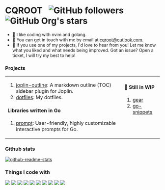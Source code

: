 <h1>CQROOT &nbsp;
  <img alt="GitHub followers" src="https://img.shields.io/github/followers/cqroot?style=social">
  <img alt="GitHub Org's stars" src="https://img.shields.io/github/stars/cqroot?style=social">
</h1>

- 🌱 I like coding with nvim and golang.
- 📧 You can get in touch with me by email at [cqroot@outlook.com](mailto:cqroot@outlook.com).
- 💬 If you use one of my projects, I'd love to hear from you!
  Let me know what you liked and what needs being improved.
  Got an issue? Open a ticket, I will try my best to help!

### Projects

<table><tr><td valign="top">

1. [joplin-outline](https://github.com/cqroot/joplin-outline): A markdown outline (TOC) sidebar plugin for Joplin.
2. [dotfiles](https://github.com/cqroot/dotfiles): My dotfiles.

#### Libraries written in Go

1. [prompt](https://github.com/cqroot/prompt): User-friendly, highly customizable interactive prompts for Go.

<!-- #### Tools written in Go -->

</td><td valign="top">

#### 🚧 Still in WIP

1. [gear](https://github.com/cqroot/gear)
2. [go-snippets](https://github.com/cqroot/go-snippets)

</td></tr></table>

### Github stats

[![github-readme-stats](https://github-readme-stats.vercel.app/api?username=cqroot&show_icons=true&theme=nord&line_height=27&count_private=true)](https://github.com/cqroot/cqroot)

### Things I code with

<p>
  <img src="https://img.shields.io/badge/Go-informational?style=flat&logo=Go&logoColor=white&color=3f4a5a">
  <img src="https://img.shields.io/badge/Kubernetes-informational?style=flat&logo=Kubernetes&logoColor=white&color=3f4a5a">
  <img src="https://img.shields.io/badge/Docker-informational?style=flat&logo=Docker&logoColor=white&color=3f4a5a">
  <img src="https://img.shields.io/badge/Linux-informational?style=flat&logo=Linux&logoColor=white&color=3f4a5a">
  <img src="https://img.shields.io/badge/Neovim-informational?style=flat&logo=Neovim&logoColor=white&color=3f4a5a">
  <img src="https://img.shields.io/badge/OpenStack-informational?style=flat&logo=OpenStack&logoColor=white&color=3f4a5a">
  <img src="https://img.shields.io/badge/Ceph-informational?style=flat&logo=Ceph&logoColor=white&color=3f4a5a">
  <img src="https://img.shields.io/badge/Prometheus-informational?style=flat&logo=Prometheus&logoColor=white&color=3f4a5a">
  <img src="https://img.shields.io/badge/Python-informational?style=flat&logo=Python&logoColor=white&color=3f4a5a">
  <img src="https://img.shields.io/badge/Tmux-informational?style=flat&logo=Tmux&logoColor=white&color=3f4a5a">
</p>

